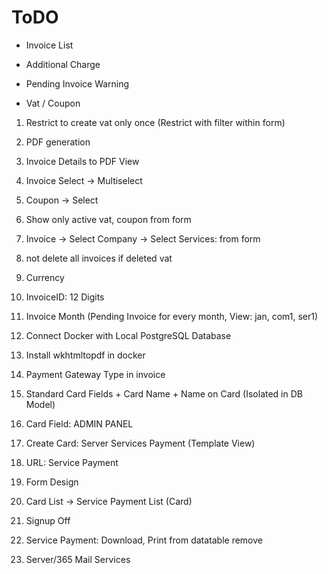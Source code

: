 # ToDO

* Invoice List

* Additional Charge

* Pending Invoice Warning

* Vat / Coupon

1. Restrict to create vat only once (Restrict with filter within form)

2. PDF generation

3. Invoice Details to PDF View

4. Invoice Select -> Multiselect

5. Coupon -> Select

6. Show only active vat, coupon from form

7. Invoice -> Select Company -> Select Services: from form

8. not delete all invoices if deleted vat

9. Currency

10. InvoiceID: 12 Digits

11. Invoice Month (Pending Invoice for every month, View: jan, com1, ser1)

12. Connect Docker with Local PostgreSQL Database

13. Install wkhtmltopdf in docker

14. Payment Gateway Type in invoice

15. Standard Card Fields + Card Name + Name on Card (Isolated in DB Model)

16. Card Field: ADMIN PANEL

17. Create Card: Server Services Payment (Template View)

18. URL: Service Payment

19. Form Design

20. Card List -> Service Payment List (Card)

21. Signup Off

22. Service Payment: Download, Print from datatable remove

23. Server/365 Mail Services
